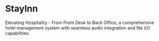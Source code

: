 # StayInn
Elevating Hospitality - From Front Desk to Back Office, a comprehensive hotel management system with seamless audio integration and file I/O capabilities.
